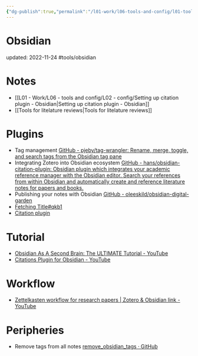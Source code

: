 ```yaml
---
{"dg-publish":true,"permalink":"/l01-work/l06-tools-and-config/l01-tools/obsidian-note-taking-app/","dgPassFrontmatter":true}
---
```



# Obsidian
updated: 2022-11-24
#tools/obsidian


# Notes
- [[L01 - Work/L06 - tools and config/L02 - config/Setting up citation plugin - Obsidian\|Setting up citation plugin - Obsidian]]
- [[Tools for litelature reviews\|Tools for litelature reviews]]

# Plugins
- Tag management [GitHub - pjeby/tag-wrangler: Rename, merge, toggle, and search tags from the Obsidian tag pane](https://github.com/pjeby/tag-wrangler)
- Integrating Zotero into Obsidian ecosystem [GitHub - hans/obsidian-citation-plugin: Obsidian plugin which integrates your academic reference manager with the Obsidian editor. Search your references from within Obsidian and automatically create and reference literature notes for papers and books.](https://github.com/hans/obsidian-citation-plugin)
- Publishing your notes with Obsidian [GitHub - oleeskild/obsidian-digital-garden](https://github.com/oleeskild/obsidian-digital-garden)
- [Fetching Title#qkb1](https://github.com/hans/obsidian-citation-plugin)
- [Citation plugin](https://github.com/hans/obsidian-citation-plugin)

# Tutorial
- [Obsidian As A Second Brain: The ULTIMATE Tutorial - YouTube](https://www.youtube.com/watch?v=WqKluXIra70&t=3677s)
- [Citations Plugin for Obsidian - YouTube](https://www.youtube.com/watch?v=QlUyHX30GWo)

# Workflow 
- [Zettelkasten workflow for research papers | Zotero & Obsidian link - YouTube](https://www.youtube.com/watch?v=D9ivU_IKO6M&t=1s)

# Peripheries
- Remove tags from all notes [remove_obsidian_tags · GitHub](https://gist.github.com/skojaku/4e1d13eaf90c52ef6f1601a9ed69c6da)
